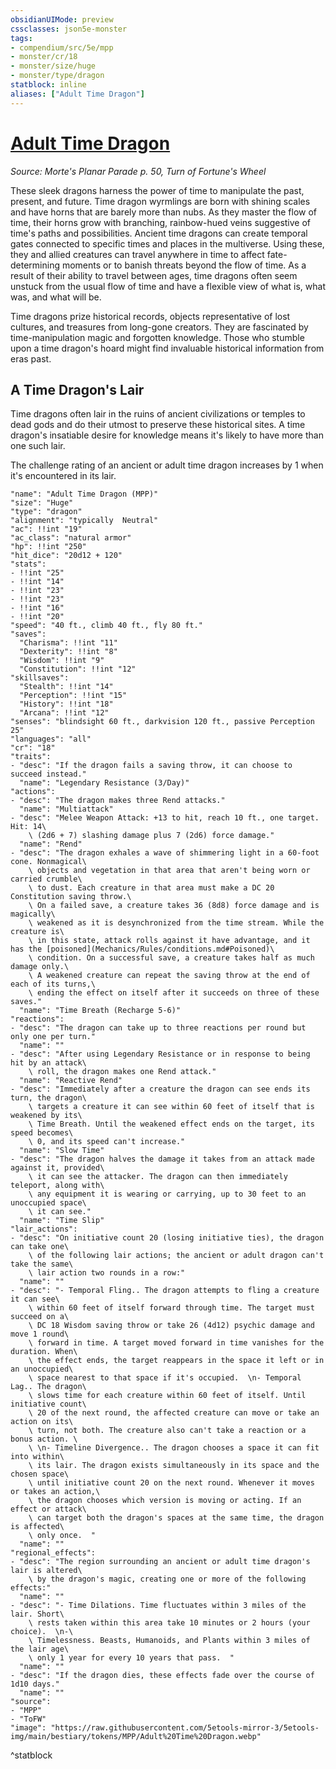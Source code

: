 ```yaml
---
obsidianUIMode: preview
cssclasses: json5e-monster
tags:
- compendium/src/5e/mpp
- monster/cr/18
- monster/size/huge
- monster/type/dragon
statblock: inline
aliases: ["Adult Time Dragon"]
---
```

# [Adult Time Dragon](Mechanics\bestiary\dragon/adult-time-dragon-mpp.md)
*Source: Morte's Planar Parade p. 50, Turn of Fortune's Wheel*  

These sleek dragons harness the power of time to manipulate the past, present, and future. Time dragon wyrmlings are born with shining scales and have horns that are barely more than nubs. As they master the flow of time, their horns grow with branching, rainbow-hued veins suggestive of time's paths and possibilities. Ancient time dragons can create temporal gates connected to specific times and places in the multiverse. Using these, they and allied creatures can travel anywhere in time to affect fate-determining moments or to banish threats beyond the flow of time. As a result of their ability to travel between ages, time dragons often seem unstuck from the usual flow of time and have a flexible view of what is, what was, and what will be.

Time dragons prize historical records, objects representative of lost cultures, and treasures from long-gone creators. They are fascinated by time-manipulation magic and forgotten knowledge. Those who stumble upon a time dragon's hoard might find invaluable historical information from eras past.

## A Time Dragon's Lair

Time dragons often lair in the ruins of ancient civilizations or temples to dead gods and do their utmost to preserve these historical sites. A time dragon's insatiable desire for knowledge means it's likely to have more than one such lair.

The challenge rating of an ancient or adult time dragon increases by 1 when it's encountered in its lair.

```statblock
"name": "Adult Time Dragon (MPP)"
"size": "Huge"
"type": "dragon"
"alignment": "typically  Neutral"
"ac": !!int "19"
"ac_class": "natural armor"
"hp": !!int "250"
"hit_dice": "20d12 + 120"
"stats":
- !!int "25"
- !!int "14"
- !!int "23"
- !!int "23"
- !!int "16"
- !!int "20"
"speed": "40 ft., climb 40 ft., fly 80 ft."
"saves":
  "Charisma": !!int "11"
  "Dexterity": !!int "8"
  "Wisdom": !!int "9"
  "Constitution": !!int "12"
"skillsaves":
  "Stealth": !!int "14"
  "Perception": !!int "15"
  "History": !!int "18"
  "Arcana": !!int "12"
"senses": "blindsight 60 ft., darkvision 120 ft., passive Perception 25"
"languages": "all"
"cr": "18"
"traits":
- "desc": "If the dragon fails a saving throw, it can choose to succeed instead."
  "name": "Legendary Resistance (3/Day)"
"actions":
- "desc": "The dragon makes three Rend attacks."
  "name": "Multiattack"
- "desc": "Melee Weapon Attack: +13 to hit, reach 10 ft., one target. Hit: 14\
    \ (2d6 + 7) slashing damage plus 7 (2d6) force damage."
  "name": "Rend"
- "desc": "The dragon exhales a wave of shimmering light in a 60-foot cone. Nonmagical\
    \ objects and vegetation in that area that aren't being worn or carried crumble\
    \ to dust. Each creature in that area must make a DC 20 Constitution saving throw.\
    \ On a failed save, a creature takes 36 (8d8) force damage and is magically\
    \ weakened as it is desynchronized from the time stream. While the creature is\
    \ in this state, attack rolls against it have advantage, and it has the [poisoned](Mechanics/Rules/conditions.md#Poisoned)\
    \ condition. On a successful save, a creature takes half as much damage only.\
    \ A weakened creature can repeat the saving throw at the end of each of its turns,\
    \ ending the effect on itself after it succeeds on three of these saves."
  "name": "Time Breath (Recharge 5-6)"
"reactions":
- "desc": "The dragon can take up to three reactions per round but only one per turn."
  "name": ""
- "desc": "After using Legendary Resistance or in response to being hit by an attack\
    \ roll, the dragon makes one Rend attack."
  "name": "Reactive Rend"
- "desc": "Immediately after a creature the dragon can see ends its turn, the dragon\
    \ targets a creature it can see within 60 feet of itself that is weakened by its\
    \ Time Breath. Until the weakened effect ends on the target, its speed becomes\
    \ 0, and its speed can't increase."
  "name": "Slow Time"
- "desc": "The dragon halves the damage it takes from an attack made against it, provided\
    \ it can see the attacker. The dragon can then immediately teleport, along with\
    \ any equipment it is wearing or carrying, up to 30 feet to an unoccupied space\
    \ it can see."
  "name": "Time Slip"
"lair_actions":
- "desc": "On initiative count 20 (losing initiative ties), the dragon can take one\
    \ of the following lair actions; the ancient or adult dragon can't take the same\
    \ lair action two rounds in a row:"
  "name": ""
- "desc": "- Temporal Fling.. The dragon attempts to fling a creature it can see\
    \ within 60 feet of itself forward through time. The target must succeed on a\
    \ DC 18 Wisdom saving throw or take 26 (4d12) psychic damage and move 1 round\
    \ forward in time. A target moved forward in time vanishes for the duration. When\
    \ the effect ends, the target reappears in the space it left or in an unoccupied\
    \ space nearest to that space if it's occupied.  \n- Temporal Lag.. The dragon\
    \ slows time for each creature within 60 feet of itself. Until initiative count\
    \ 20 of the next round, the affected creature can move or take an action on its\
    \ turn, not both. The creature also can't take a reaction or a bonus action. \
    \ \n- Timeline Divergence.. The dragon chooses a space it can fit into within\
    \ its lair. The dragon exists simultaneously in its space and the chosen space\
    \ until initiative count 20 on the next round. Whenever it moves or takes an action,\
    \ the dragon chooses which version is moving or acting. If an effect or attack\
    \ can target both the dragon's spaces at the same time, the dragon is affected\
    \ only once.  "
  "name": ""
"regional_effects":
- "desc": "The region surrounding an ancient or adult time dragon's lair is altered\
    \ by the dragon's magic, creating one or more of the following effects:"
  "name": ""
- "desc": "- Time Dilations. Time fluctuates within 3 miles of the lair. Short\
    \ rests taken within this area take 10 minutes or 2 hours (your choice).  \n-\
    \ Timelessness. Beasts, Humanoids, and Plants within 3 miles of the lair age\
    \ only 1 year for every 10 years that pass.  "
  "name": ""
- "desc": "If the dragon dies, these effects fade over the course of 1d10 days."
  "name": ""
"source":
- "MPP"
- "ToFW"
"image": "https://raw.githubusercontent.com/5etools-mirror-3/5etools-img/main/bestiary/tokens/MPP/Adult%20Time%20Dragon.webp"
```
^statblock